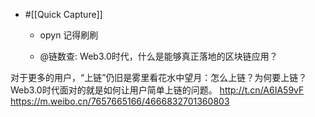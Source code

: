 - #[[Quick Capture]]
    - opyn 记得刷刷



    - @链数查: Web3.0时代，什么是能够真正落地的区块链应用？

对于更多的用户，“上链”仍旧是雾里看花水中望月：怎么上链？为何要上链？Web3.0时代面对的就是如何让用户简单上链的问题。 http://t.cn/A6IA59vF ​​​
https://m.weibo.cn/7657665166/4666832701360803


